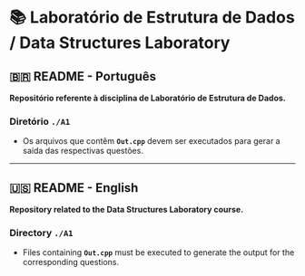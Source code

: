 # 📚 Laboratório de Estrutura de Dados / Data Structures Laboratory

## 🇧🇷 README - Português
**Repositório referente à disciplina de Laboratório de Estrutura de Dados.**

### Diretório `./A1`
- Os arquivos que contêm **`Out.cpp`** devem ser executados para gerar a saída das respectivas questões.

---

## 🇺🇸 README - English
**Repository related to the Data Structures Laboratory course.**

### Directory `./A1`
- Files containing **`Out.cpp`** must be executed to generate the output for the corresponding questions.
